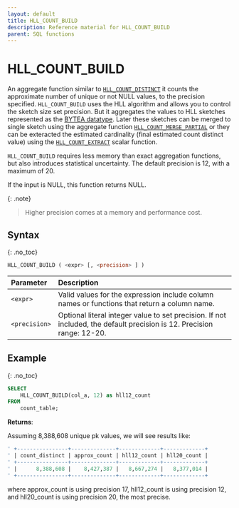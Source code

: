 ```yaml
---
layout: default
title: HLL_COUNT_BUILD
description: Reference material for HLL_COUNT_BUILD
parent: SQL functions
---
```



# HLL_COUNT_BUILD

An aggregate function similar to [`HLL_COUNT_DISTINCT`](hll-count-distinct.md) it counts the approximate number of unique or not NULL values,
to the precision specified.
`HLL_COUNT_BUILD` uses the HLL algorithm and allows you to control the sketch size set precision.
But it aggregates the values to HLL sketches represented as the [BYTEA datatype](../general-reference/bytea-data-type.md).
Later these sketches can be merged to single sketch using the aggregate function [`HLL_COUNT_MERGE_PARTIAL`](hll-count-merge-partial.md)
or they can be exteracted the estimated cardinality (final estimated count distinct value) 
using the [`HLL_COUNT_EXTRACT`](hll-count-extract.md) scalar function.

`HLL_COUNT_BUILD` requires less memory than exact aggregation functions, but also introduces statistical uncertainty. The default precision is 12, with a maximum of 20.

If the input is NULL, this function returns NULL.

{: .note}
>Higher precision comes at a memory and performance cost.

## Syntax
{: .no_toc}

```sql
HLL_COUNT_BUILD ( <expr> [, <precision> ] )
```

| Parameter | Description                                                                                                            |
| :--------- |:-----------------------------------------------------------------------------------------------------------------------|
| `<expr>`  | Valid values for the expression include column names or functions that return a column name.                           |
| `<precision>` | Optional literal integer value to set precision. If not included, the default precision is 12. Precision range: 12-20. |


## Example
{: .no_toc}

```sql
SELECT
    HLL_COUNT_BUILD(col_a, 12) as hll12_count
FROM
	count_table;
```

**Returns**: 

Assuming 8,388,608 unique pk values, we will see results like: 


```sql
' +----------------+--------------+-------------+-------------+
' | count_distinct | approx_count | hll12_count | hll20_count |
' +----------------+--------------+-------------+-------------+
' |      8,388,608 |    8,427,387 |   8,667,274 |   8,377,014 |
' +----------------+--------------+-------------+-------------+
```

where approx_count is using precision 17, hll12_count is using precision 12, and hll20_count is using precision 20, the most precise. 
